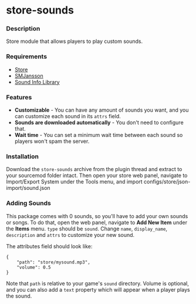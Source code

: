 store-sounds
============

### Description
Store module that allows players to play custom sounds.

### Requirements

* [Store](https://forums.alliedmods.net/showthread.php?t=207157)
* [SMJansson](https://forums.alliedmods.net/showthread.php?t=184604)
* [Sound Info Library](https://forums.alliedmods.net/showthread.php?t=105816)

### Features

* **Customizable** - You can have any amount of sounds you want, and you can customize each sound in its `attrs` field.
* **Sounds are downloaded automatically** - You don't need to configure that.
* **Wait time** - You can set a minimum wait time between each sound so players won't spam the server.

### Installation

Download the `store-sounds` archive from the plugin thread and extract to your sourcemod folder intact. Then open your store web panel, navigate to Import/Export System under the Tools menu, and import configs/store/json-import/sound.json

### Adding Sounds

This package comes with 0 sounds, so you'll have to add your own sounds or songs. To do that, open the web panel, navigate to **Add New Item** under the **Items** menu. `type` should be `sound`. Change `name`, `display_name`, `description` and `attrs` to customize your new sound.

The attributes field should look like:

	{
		"path": "store/mysound.mp3",
		"volume": 0.5
	}

Note that `path` is relative to your game's `sound` directory. Volume is optional, and you can also add a `text` property which will appear when a player plays the sound.